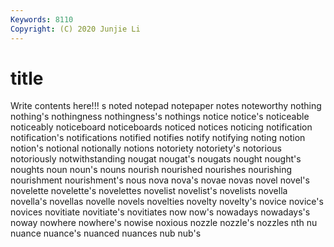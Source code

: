 ```yaml
---
Keywords: 8110
Copyright: (C) 2020 Junjie Li
---
```


# title

Write contents here!!!
s 
noted 
notepad 
notepaper 
notes 
noteworthy 
nothing 
nothing's
nothingness 
nothingness's 
nothings 
notice 
notice's 
noticeable 
noticeably 
noticeboard 
noticeboards 
noticed
notices 
noticing 
notification 
notification's 
notifications 
notified 
notifies 
notify 
notifying 
noting
notion 
notion's 
notional 
notionally 
notions 
notoriety 
notoriety's 
notorious 
notoriously 
notwithstanding
nougat 
nougat's 
nougats 
nought 
nought's 
noughts 
noun 
noun's 
nouns 
nourish
nourished 
nourishes 
nourishing 
nourishment 
nourishment's 
nous 
nova 
nova's 
novae 
novas
novel 
novel's 
novelette 
novelette's 
novelettes 
novelist 
novelist's 
novelists 
novella 
novella's
novellas 
novelle 
novels 
novelties 
novelty 
novelty's 
novice 
novice's 
novices 
novitiate
novitiate's 
novitiates 
now 
now's 
nowadays 
nowadays's 
noway 
nowhere 
nowhere's 
nowise
noxious 
nozzle 
nozzle's 
nozzles 
nth 
nu 
nuance 
nuance's 
nuanced 
nuances
nub 
nub's 
